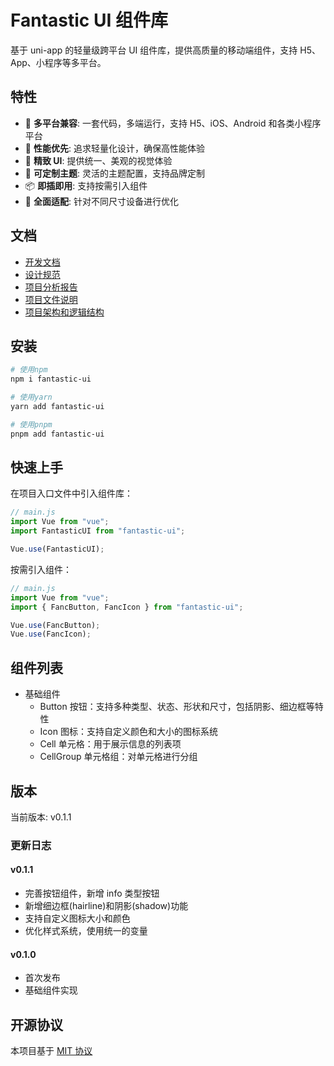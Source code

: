 # Fantastic UI 组件库

基于 uni-app 的轻量级跨平台 UI 组件库，提供高质量的移动端组件，支持 H5、App、小程序等多平台。

## 特性

-   🌈 **多平台兼容**: 一套代码，多端运行，支持 H5、iOS、Android 和各类小程序平台
-   🚀 **性能优先**: 追求轻量化设计，确保高性能体验
-   💎 **精致 UI**: 提供统一、美观的视觉体验
-   🧩 **可定制主题**: 灵活的主题配置，支持品牌定制
-   📦 **即插即用**: 支持按需引入组件
-   📱 **全面适配**: 针对不同尺寸设备进行优化

## 文档

- [开发文档](docs/README.md)
- [设计规范](docs/core/design.md)
- [项目分析报告](docs/core/project-analysis.md)
- [项目文件说明](docs/core/project-files.md)
- [项目架构和逻辑结构](docs/core/project-architecture.md)

## 安装

```bash
# 使用npm
npm i fantastic-ui

# 使用yarn
yarn add fantastic-ui

# 使用pnpm
pnpm add fantastic-ui
```

## 快速上手

在项目入口文件中引入组件库：

```js
// main.js
import Vue from "vue";
import FantasticUI from "fantastic-ui";

Vue.use(FantasticUI);
```

按需引入组件：

```js
// main.js
import Vue from "vue";
import { FancButton, FancIcon } from "fantastic-ui";

Vue.use(FancButton);
Vue.use(FancIcon);
```

## 组件列表

-   基础组件
    -   Button 按钮：支持多种类型、状态、形状和尺寸，包括阴影、细边框等特性
    -   Icon 图标：支持自定义颜色和大小的图标系统
    -   Cell 单元格：用于展示信息的列表项
    -   CellGroup 单元格组：对单元格进行分组

## 版本

当前版本: v0.1.1

### 更新日志

#### v0.1.1

-   完善按钮组件，新增 info 类型按钮
-   新增细边框(hairline)和阴影(shadow)功能
-   支持自定义图标大小和颜色
-   优化样式系统，使用统一的变量

#### v0.1.0

-   首次发布
-   基础组件实现

## 开源协议

本项目基于 [MIT 协议](LICENSE)
